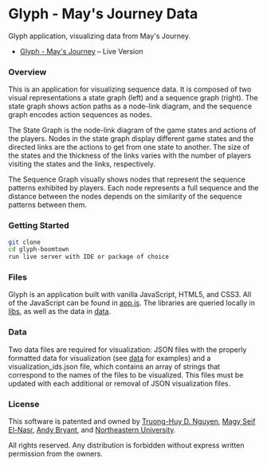 # Glyph - May's Journey Data

Glyph application, visualizing data from May's Journey.

- [Glyph - May's Journey](https://guiilab.github.io/glyph-mays/) – Live Version

### Overview
This is an application for visualizing sequence data. It is composed of two visual representations a state graph (left) and a sequence graph (right). The state graph shows action paths as a node-link diagram, and the sequence graph encodes action sequences as nodes. 

The State Graph is the node-link diagram of the game states and actions of the players. Nodes in the state graph display different game states and the directed links are the actions to get from one state to another. The size of the states and the thickness of the links varies with the number of players visiting the states and the links, respectively.

The Sequence Graph visually shows nodes that represent the sequence patterns exhibited by players. Each node represents a full sequence and the distance between the nodes depends on the similarity of the sequence patterns between them.

### Getting Started
```sh
git clone
cd glyph-boomtown
run live server with IDE or package of choice
```
### Files
Glyph is an application built with vanilla JavaScript, HTML5, and CSS3. All of the JavaScript can be found in [app.js](app.js). The libraries are queried locally in [libs](/libs), as well as the data in [data](/data). 

### Data
Two data files are required for visualization: JSON files with the properly formatted data for visualization (see [data](/data) for examples) and a visualization_ids.json file, which contains an array of strings that correspond to the names of the files to be visualized. This files must be updated with each additional or removal of JSON visualization files.

### License
This software is patented and owned by [Truong-Huy D. Nguyen](https://github.com/truonghuy), [Magy Seif El-Nasr](https://camd.northeastern.edu/faculty/magy-seif-el-nasr/), [Andy Bryant](https://github.com/andymbryant), and [Northeastern University](https://www.khoury.northeastern.edu/).

All rights reserved. Any distribution is forbidden without express written permission from the owners.

